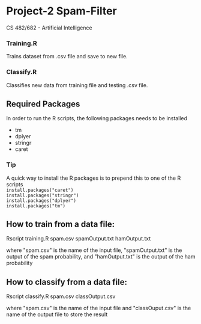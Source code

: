 # Project-2 Spam-Filter
CS 482/682 - Artificial Intelligence

### Training.R
Trains dataset from .csv file and save to new file.

### Classify.R
Classifies new data from training file and testing .csv file.


## Required Packages
In order to run the R scripts, the following packages needs to be installed
- tm 
- dplyer
- stringr
- caret

### Tip
A quick way to install the R packages is to prepend this to one of the R scripts  
`
install.packages("caret")
`\
`
install.packages("stringr")
`\
`
install.packages("dplyer")
`\
`
install.packages("tm")
`
## How to train from a data file:
Rscript training.R spam.csv spamOutput.txt hamOutput.txt

where "spam.csv" is the name of the input file, "spamOutput.txt" is the output of the spam probability, and "hamOutput.txt" is the output of the ham probability

## How to classify from a data file:
 Rscript classify.R spam.csv classOutput.csv
 
 where "spam.csv" is the name of the input file and "classOuput.csv" is the name of the output file to store the result
 
 


